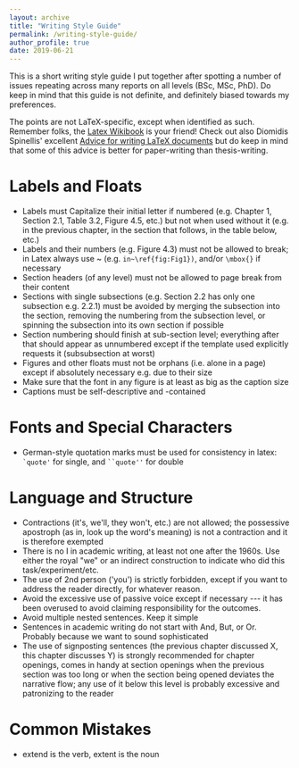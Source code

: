 ```yaml
---
layout: archive
title: "Writing Style Guide"
permalink: /writing-style-guide/
author_profile: true
date: 2019-06-21
---
```


This is a short writing style guide I put together after spotting a number of issues repeating across many reports on all levels (BSc, MSc, PhD). Do keep in mind that this guide is not definite, and definitely biased towards my preferences. 

The points are not LaTeX-specific, except when identified as such. Remember folks, the [Latex Wikibook](https://en.wikibooks.org/wiki/LaTeX) is your friend! 
Check out also Diomidis Spinellis' excellent [Advice for writing LaTeX documents](https://github.com/dspinellis/latex-advice) but do keep in mind that some of this advice is better for paper-writing than thesis-writing.

# Labels and Floats

* Labels must Capitalize their initial letter if numbered (e.g. Chapter 1, Section 2.1, Table 3.2, Figure 4.5, etc.) but not when used without it (e.g. in the previous chapter, in the section that follows, in the table below, etc.)
* Labels and their numbers (e.g. Figure 4.3) must not be allowed to break; in Latex always use ~ (e.g. `in~\ref{fig:Fig1})`, and/or `\mbox{}` if necessary
* Section headers (of any level) must not be allowed to page break from their content
* Sections with single subsections (e.g. Section 2.2 has only one subsection e.g. 2.2.1) must be avoided by merging the subsection into the section, removing the numbering from the subsection level, or spinning the subsection into its own section if possible
* Section numbering should finish at sub-section level; everything after that should appear as unnumbered except if the template used explicitly requests it (subsubsection at worst)
* Figures and other floats must not be orphans (i.e. alone in a page) except if absolutely necessary e.g. due to their size
* Make sure that the font in any figure is at least as big as the caption size
* Captions must be self-descriptive and -contained

# Fonts and Special Characters

* German-style quotation marks must be used for consistency in latex: `` `quote' `` for single, and ``` ``quote'' ``` for double

# Language and Structure

* Contractions (it's, we'll, they won't, etc.) are not allowed; the possessive apostroph (as in, look up the word's meaning) is not a contraction and it is therefore exempted
* There is no I in academic writing, at least not one after the 1960s. Use either the royal "we" or an indirect construction to indicate who did this task/experiment/etc.
* The use of 2nd person ('you') is strictly forbidden, except if you want to address the reader directly, for whatever reason. 
* Avoid the excessive use of passive voice except if necessary --- it has been overused to avoid claiming responsibility for the outcomes.
* Avoid multiple nested sentences. Keep it simple
* Sentences in academic writing do not start with And, But, or Or. Probably because we want to sound sophisticated
* The use of signposting sentences (the previous chapter discussed X, this chapter discusses Y) is strongly recommended for chapter openings, comes in handy at section openings when the previous section was too long or when the section being opened deviates the narrative flow; any use of it below this level is probably excessive and patronizing to the reader

# Common Mistakes
* extend is the verb, extent is the noun


